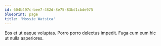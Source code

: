 ```yaml
---
id: 604b497c-bee7-482d-8e75-83bd1cbde975
blueprint: page
title: 'Mossie Watsica'
---
```

Eos et ut eaque voluptas. Porro porro delectus impedit. Fuga cum eum hic ut nulla asperiores.